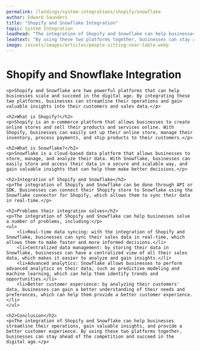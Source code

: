 ```yaml
---
permalink: /landings/system-integrations/shopify/snowflake
author: Edward Saunders
title: "Shopify and Snowflake Integration"
topic: System Integration
leadhead: "The integration of Shopify and Snowflake can help businesses streamline their operations, gain valuable insights, and provide a better customer experience"
leadtext: "By using these two platforms together, businesses can stay ahead of the competition and succeed in the digital age."
image: /assets/images/articles/people-sitting-near-table.webp
---
```

<div class="arttext">	<h1>Shopify and Snowflake Integration</h1>
	
	<p>Shopify and Snowflake are two powerful platforms that can help businesses scale and succeed in the digital age. By integrating these two platforms, businesses can streamline their operations and gain valuable insights into their customers and sales data.</p>

	<h2>What is Shopify?</h2>
	<p>Shopify is an e-commerce platform that allows businesses to create online stores and sell their products and services online. With Shopify, businesses can easily set up their online store, manage their inventory, process payments, and ship products to their customers.</p>

	<h2>What is Snowflake?</h2>
	<p>Snowflake is a cloud-based data platform that allows businesses to store, manage, and analyze their data. With Snowflake, businesses can easily store and access their data in a secure and scalable way, and gain valuable insights that can help them make better decisions.</p>

	<h2>Integration of Shopify and Snowflake</h2>
	<p>The integration of Shopify and Snowflake can be done through API or SDK. Businesses can connect their Shopify store to Snowflake using the Snowflake connector for Shopify, which allows them to sync their data in real-time.</p>

	<h2>Problems their integration solves</h2>
	<p>The integration of Shopify and Snowflake can help businesses solve a number of problems, including:</p>
	<ul>
		<li>Real-time data syncing: with the integration of Shopify and Snowflake, businesses can sync their sales data in real-time, which allows them to make faster and more informed decisions.</li>
		<li>Centralized data management: by storing their data in Snowflake, businesses can have a centralized view of all their sales data, which makes it easier to analyze and gain insights.</li>
		<li>Advanced analytics: Snowflake allows businesses to perform advanced analytics on their data, such as predictive modeling and machine learning, which can help them identify trends and opportunities.</li>
		<li>Better customer experience: by analyzing their customers' data, businesses can gain a better understanding of their needs and preferences, which can help them provide a better customer experience.</li>
	</ul>
	
	<h2>Conclusion</h2>
	<p>The integration of Shopify and Snowflake can help businesses streamline their operations, gain valuable insights, and provide a better customer experience. By using these two platforms together, businesses can stay ahead of the competition and succeed in the digital age.</p>

</div>